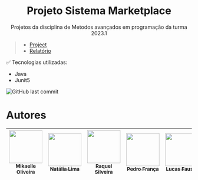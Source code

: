<h1 align="center"> Projeto Sistema Marketplace </h1>
<p align="center"> Projetos da disciplina de Metodos avançados em programação da turma 2023.1 </p>

> - [Project](https://github.com/NattLima/Projeto-MAP/tree/master/src)
> - [Relatório](https://github.com/NattLima/Projeto-MAP/blob/master/Entrega/relatorio-release1.pdf)



:white_check_mark: Tecnologias utilizadas:

- Java
- Junit5

![GitHub last commit](https://img.shields.io/github/last-commit/mikaelle-s/MAP?color=blueviolet&style=for-the-badge)

# Autores

| [<img src="https://avatars.githubusercontent.com/Mikaelle-S" width=90><br><sub>Mikaelle Oliveira</sub>](https://github.com/Mikaelle-S) | [<img src="https://avatars.githubusercontent.com/NattLima" width=90><br><sub>Natália Lima</sub>](https://github.com/NattLima) | [<img src="https://avatars.githubusercontent.com/raquelsilveiraa" width=90><br><sub>Raquel Silveira</sub>](https://github.com/raquelsilveiraa) | [<img src="https://avatars.githubusercontent.com/PedroFrannca" width=90><br><sub>Pedro França</sub>](https://github.com/PedroFrannca) | [<img src="https://avatars.githubusercontent.com/lucasfstmd" width=90><br><sub>Lucas Fausto</sub>](https://github.com/lucasfstmd) | [<img src="https://avatars.githubusercontent.com/KaiqueIvo04" width=90><br><sub>Kaique Ivo</sub>](https://github.com/KaiqueIvo04) |
| :---: | :---: | :---: | :---: | :---: | :---: |

